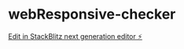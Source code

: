 # webResponsive-checker

[Edit in StackBlitz next generation editor ⚡️](https://stackblitz.com/~/github.com/PrimoStone/webResponsive-checker)